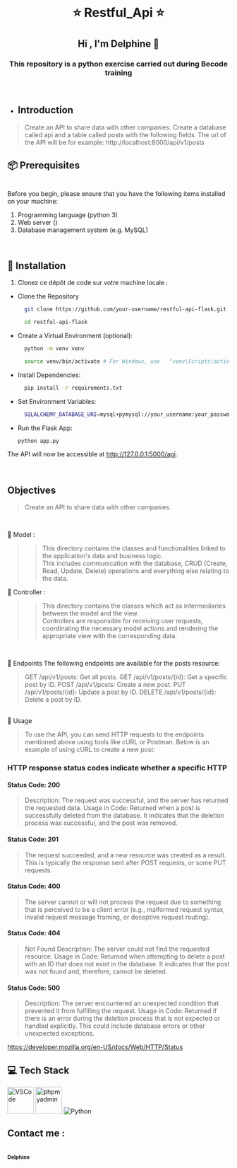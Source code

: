<br>
<h1 align="center">⭐️ Restful_Api ⭐️</h1>

<h2 align="center">Hi , I'm Delphine  👋</h2>  

<h3 align="center">This repository is a python exercise carried out during Becode training   </h3> <br>

* <h2 align="left"> Introduction</h2> 

>Create an API to share data with other companies.
>Create a database called api and a table called posts with the following fields.
The url of the API will be for example: http://localhost:8000/api/v1/posts

<h2 align="left">📦 Prerequisites</h2> 
<br>
Before you begin, please ensure that you have the following items installed on your machine:

1. Programming language (python 3)
2. Web server ()
3. Database management system (e.g. MySQL)

<br>

<h2 align="left">🚀 Installation</h2>

1. Clonez ce dépôt de code sur votre machine locale :


* Clone the Repository
  ```sh
    git clone https://github.com/your-username/restful-api-flask.git
  ```
  
	```sh
	  cd restful-api-flask
	```

* Create a Virtual Environment (optional):
  ```sh
 	python -m venv venv
  ```

	```sh
	  source venv/bin/activate # For Windows, use 	"venv\Scripts\activate"
	```

* Install Dependencies:
  ```sh
    pip install -r requirements.txt
  ```

* Set Environment Variables:
  ```sh
    SQLALCHEMY_DATABASE_URI=mysql+pymysql://your_username:your_password@localhost/api

  ```

* Run the Flask App:
 	```sh
 	python app.py
	```

The API will now be accessible at http://127.0.0.1:5000/api.


<br>
<h2 align="left">Objectives </h2>

>Create an API to share data with other companies.
>>

<br>

📝 Model : <br> 
>> This directory contains the classes and functionalities linked to the application's data and business logic. <br>This includes communication with the database, CRUD (Create, Read, Update, Delete) operations and everything else relating to the data.<br>

📝 Controller : <br>
>> This directory contains the classes which act as intermediaries between the model and the view. <br>Controllers are responsible for receiving user requests, coordinating the necessary model actions and rendering the appropriate view with the corresponding data.<br>

<br>

📝 Endpoints
The following endpoints are available for the posts resource:

>GET /api/v1/posts: Get all posts.
GET /api/v1/posts/{id}: Get a specific post by ID.
POST /api/v1/posts: Create a new post.
PUT /api/v1/posts/{id}: Update a post by ID.
DELETE /api/v1/posts/{id}: Delete a post by ID.
<br>
📝 Usage

>To use the API, you can send HTTP requests to the endpoints mentioned above using tools like cURL or Postman. Below is an example of using cURL to create a new post:

<h3>HTTP response status codes indicate whether a specific HTTP </h3>

<h4>Status Code: 200</h4>

>Description: The request was successful, and the server has returned the requested data.
Usage in Code: Returned when a post is successfully deleted from the database. It indicates that the deletion process was successful, and the post was removed.

<h4>Status Code: 201</h4>

>The request succeeded, and a new resource was created as a result. This is typically the response sent after POST requests, or some PUT requests.

<h4>Status Code: 400</h4>

>The server cannot or will not process the request due to something that is perceived to be a client error (e.g., malformed request syntax, invalid request message framing, or deceptive request routing).

<h4>Status Code: 404 </h4>

>Not Found
Description: The server could not find the requested resource.
Usage in Code: Returned when attempting to delete a post with an ID that does not exist in the database. It indicates that the post was not found and, therefore, cannot be deleted.

<h4>Status Code: 500</h4>

>Description: The server encountered an unexpected condition that prevented it from fulfilling the request.
Usage in Code: Returned if there is an error during the deletion process that is not expected or handled explicitly. This could include database errors or other unexpected exceptions.

https://developer.mozilla.org/en-US/docs/Web/HTTP/Status

<h2 align="left">💻 Tech Stack</h2>  

<p align='left'>
  
<img src="https://github.com/DelphineLecorney/Template-readme/blob/main/PICTURES_read_me_/visual-studio.jpg" alt="VSCode" height="60" width="60" />

<img src="https://github.com/DelphineLecorney/Template-readme/blob/main/PICTURES_read_me_/myphpadmin.png" alt="phpmyadmin" height="60" width="60" />   
 
<img src="https://github.com/DelphineLecorney/photos-images-readme/blob/main/images/python.png" alt="Python"/>

</p>
<h2 align="left"> Contact me : </h2> <a href="https://www.linkedin.com/in/delphine-lecorney/" target="_blank"><br /><sub><b>Delphine</b></sub>

